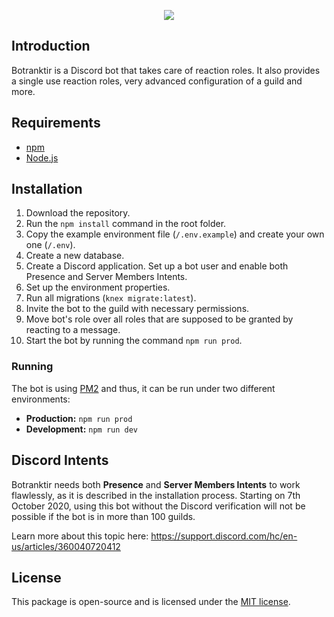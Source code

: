 <p align="center"><img src="https://truckersmp.com/assets/img/truckersmp-logo-sm.png"></p>

## Introduction

Botranktir is a Discord bot that takes care of reaction roles. It also provides a single use reaction roles,
very advanced configuration of a guild and more.

## Requirements

- [npm](https://www.npmjs.com/)
- [Node.js](https://nodejs.org/en/)

## Installation

1. Download the repository.
2. Run the `npm install` command in the root folder.
3. Copy the example environment file (`/.env.example`) and create your own one (`/.env`).
4. Create a new database.
5. Create a Discord application. Set up a bot user and enable both Presence and Server Members Intents.
6. Set up the environment properties.
7. Run all migrations (`knex migrate:latest`).
8. Invite the bot to the guild with necessary permissions.
9. Move bot's role over all roles that are supposed to be granted by reacting to a message.
10. Start the bot by running the command `npm run prod`.

### Running

The bot is using [PM2](http://pm2.keymetrics.io/) and thus, it can be run under two different environments:

- **Production:** `npm run prod`
- **Development:** `npm run dev`

## Discord Intents

Botranktir needs both **Presence** and **Server Members Intents** to work flawlessly, as it is described in
the installation process. Starting on 7th October 2020, using this bot without the Discord verification will
not be possible if the bot is in more than 100 guilds.

Learn more about this topic here: https://support.discord.com/hc/en-us/articles/360040720412

## License

This package is open-source and is licensed under the [MIT license](LICENSE.md).
